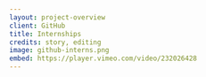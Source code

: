 ```yaml
---
layout: project-overview
client: GitHub
title: Internships
credits: story, editing
image: github-interns.png
embed: https://player.vimeo.com/video/232026428
---
```

